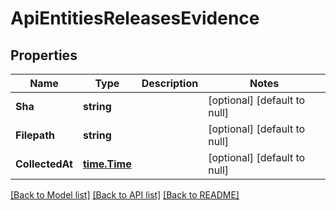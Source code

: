 # ApiEntitiesReleasesEvidence

## Properties
Name | Type | Description | Notes
------------ | ------------- | ------------- | -------------
**Sha** | **string** |  | [optional] [default to null]
**Filepath** | **string** |  | [optional] [default to null]
**CollectedAt** | [**time.Time**](time.Time.md) |  | [optional] [default to null]

[[Back to Model list]](../README.md#documentation-for-models) [[Back to API list]](../README.md#documentation-for-api-endpoints) [[Back to README]](../README.md)



